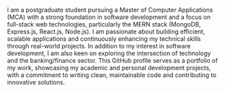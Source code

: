 I am a postgraduate student pursuing a Master of Computer Applications (MCA) with a strong foundation in software development and a focus on full-stack web technologies, particularly the MERN stack (MongoDB, Express.js, React.js, Node.js). I am passionate about building efficient, scalable applications and continuously enhancing my technical skills through real-world projects. In addition to my interest in software development, I am also keen on exploring the intersection of technology and the banking/finance sector. This GitHub profile serves as a portfolio of my work, showcasing my academic and personal development projects, with a commitment to writing clean, maintainable code and contributing to innovative solutions.

<!--
**imdharmendra/imdharmendra** is a ✨ _special_ ✨ repository because its `README.md` (this file) appears on your GitHub profile.

Here are some ideas to get you started:   

- 🔭 I’m currently working on ...
- 🌱 I’m currently learning ...
- 👯 I’m looking to collaborate on ...
- 🤔 I’m looking for help with ...
- 💬 Ask me about ...
- 📫 How to reach me: ...
- 😄 Pronouns: ...
- ⚡ Fun fact: ...
-->
